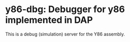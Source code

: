 # y86-dbg: Debugger for y86 implemented in DAP

This is a debug (simulation) server for the Y86 assembly.